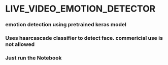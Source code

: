 # LIVE_VIDEO_EMOTION_DETECTOR
### emotion detection using pretrained keras model
### Uses haarcascade classifier to detect face. commericial use is not allowed
### Just run the Notebook
